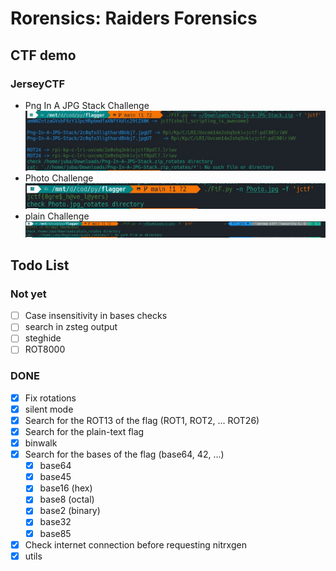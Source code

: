 # Rorensics: Raiders Forensics

## CTF demo
### JerseyCTF
- Png In A JPG Stack Challenge
![JCTF PNG](ctf-demo/demo-jctf-Png-In-A-JPG-Stack.png)
- Photo Challenge
![JCTF Photo](ctf-demo/demo-jctf-photo.png)
- plain Challenge
![JCTF plain](ctf-demo/demo-jctf-plain.png)

## Todo List


### Not yet

- [ ] Case insensitivity in bases checks
- [ ] search in zsteg output
- [ ] steghide
- [ ] ROT8000

### DONE
- [x] Fix rotations
- [x] silent mode
- [x] Search for the ROT13 of the flag (ROT1, ROT2, ... ROT26)
- [x] Search for the plain-text flag 
- [x] binwalk
- [x] Search for the bases of the flag (base64, 42, ...)
  - [x] base64
  - [x] base45
  - [x] base16 (hex)
  - [x] base8 (octal)
  - [x] base2 (binary)
  - [x] base32
  - [x] base85
- [x] Check internet connection before requesting nitrxgen
- [x] utils
